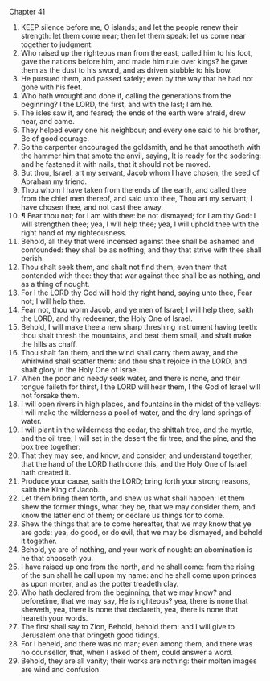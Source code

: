 

Chapter 41

1. KEEP silence before me, O islands; and let the people renew their strength: let them come near; then let them speak: let us come near together to judgment.
2. Who raised up the righteous man from the east, called him to his foot, gave the nations before him, and made him rule over kings?  he gave them as the dust to his sword, and as driven stubble to his bow.
3. He pursued them, and passed safely; even by the way that he had not gone with his feet.
4. Who hath wrought and done it, calling the generations from the beginning?  I the LORD, the first, and with the last; I am he.
5. The isles saw it, and feared; the ends of the earth were afraid, drew near, and came.
6. They helped every one his neighbour; and every one said to his brother, Be of good courage.
7. So the carpenter encouraged the goldsmith, and he that smootheth with the hammer him that smote the anvil, saying, It is ready for the sodering: and he fastened it with nails, that it should not be moved.
8. But thou, Israel, art my servant, Jacob whom I have chosen, the seed of Abraham my friend.
9. Thou whom I have taken from the ends of the earth, and called thee from the chief men thereof, and said unto thee, Thou art my servant; I have chosen thee, and not cast thee away.
10. ¶ Fear thou not; for I am with thee: be not dismayed; for I am thy God: I will strengthen thee; yea, I will help thee; yea, I will uphold thee with the right hand of my righteousness.
11. Behold, all they that were incensed against thee shall be ashamed and confounded: they shall be as nothing; and they that strive with thee shall perish.
12. Thou shalt seek them, and shalt not find them, even them that contended with thee: they that war against thee shall be as nothing, and as a thing of nought.
13. For I the LORD thy God will hold thy right hand, saying unto thee, Fear not; I will help thee.
14. Fear not, thou worm Jacob, and ye men of Israel; I will help thee, saith the LORD, and thy redeemer, the Holy One of Israel.
15. Behold, I will make thee a new sharp threshing instrument having teeth: thou shalt thresh the mountains, and beat them small, and shalt make the hills as chaff.
16. Thou shalt fan them, and the wind shall carry them away, and the whirlwind shall scatter them: and thou shalt rejoice in the LORD, and shalt glory in the Holy One of Israel.
17. When the poor and needy seek water, and there is none, and their tongue faileth for thirst, I the LORD will hear them, I the God of Israel will not forsake them.
18. I will open rivers in high places, and fountains in the midst of the valleys: I will make the wilderness a pool of water, and the dry land springs of water.
19. I will plant in the wilderness the cedar, the shittah tree, and the myrtle, and the oil tree; I will set in the desert the fir tree, and the pine, and the box tree together:
20. That they may see, and know, and consider, and understand together, that the hand of the LORD hath done this, and the Holy One of Israel hath created it.
21. Produce your cause, saith the LORD; bring forth your strong reasons, saith the King of Jacob.
22. Let them bring them forth, and shew us what shall happen: let them shew the former things, what they be, that we may consider them, and know the latter end of them; or declare us things for to come.
23. Shew the things that are to come hereafter, that we may know that ye are gods: yea, do good, or do evil, that we may be dismayed, and behold it together.
24. Behold, ye are of nothing, and your work of nought: an abomination is he that chooseth you.
25. I have raised up one from the north, and he shall come: from the rising of the sun shall he call upon my name: and he shall come upon princes as upon morter, and as the potter treadeth clay.
26. Who hath declared from the beginning, that we may know?  and beforetime, that we may say, He is righteous?  yea, there is none that sheweth, yea, there is none that declareth, yea, there is none that heareth your words.
27. The first shall say to Zion, Behold, behold them: and I will give to Jerusalem one that bringeth good tidings.
28. For I beheld, and there was no man; even among them, and there was no counsellor, that, when I asked of them, could answer a word.
29. Behold, they are all vanity; their works are nothing: their molten images are wind and confusion.
